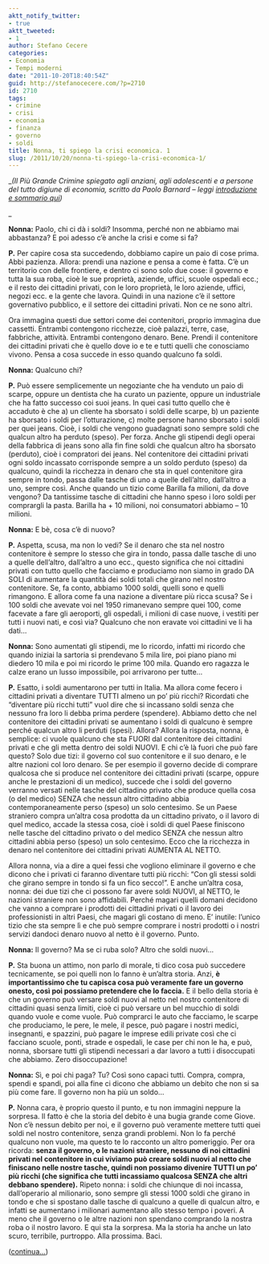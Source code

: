 ```yaml
---
aktt_notify_twitter:
- true
aktt_tweeted:
- 1
author: Stefano Cecere
categories:
- Economia
- Tempi moderni
date: "2011-10-20T18:40:54Z"
guid: http://stefanocecere.com/?p=2710
id: 2710
tags:
- crimine
- crisi
- economia
- finanza
- governo
- soldi
title: Nonna, ti spiego la crisi economica. 1
slug: /2011/10/20/nonna-ti-spiego-la-crisi-economica-1/
---
```


__(Il Più Grande Crimine spiegato agli anziani, agli adolescenti e a persone del tutto digiune di economia, scritto da Paolo Barnard &#8211; leggi [introduzione e sommario qui](http://stefanocecere.com/2011/10/24/vi-spiego-la-crisi-economica/ "Vi spiego la crisi economica"))_
  
_ 

**Nonna:** Paolo, chi ci dà i soldi? Insomma, perché non ne abbiamo mai abbastanza? E poi adesso c’è anche la crisi e come si fa?

**P.** Per capire cosa sta succedendo, dobbiamo capire un paio di cose prima. Abbi pazienza. Allora: prendi una nazione e pensa a come è fatta. C’è un territorio con delle frontiere, e dentro ci sono solo due cose: il governo e tutta la sua roba, cioè le sue proprietà, aziende, uffici, scuole ospedali ecc.; e il resto dei cittadini privati, con le loro proprietà, le loro aziende, uffici, negozi ecc. e la gente che lavora. Quindi in una nazione c’è il settore governativo pubblico, e il settore dei cittadini privati. Non ce ne sono altri.

Ora immagina questi due settori come dei contenitori, proprio immagina due cassetti. Entrambi contengono ricchezze, cioè palazzi, terre, case, fabbriche, attività. Entrambi contengono denaro. Bene. Prendi il contenitore dei cittadini privati che è quello dove io e te e tutti quelli che conosciamo vivono. Pensa a cosa succede in esso quando qualcuno fa soldi.

**Nonna:** Qualcuno chi?

**P.** Può essere semplicemente un negoziante che ha venduto un paio di scarpe, oppure un dentista che ha curato un paziente, oppure un industriale che ha fatto successo coi suoi jeans. In quei casi tutto quello che è accaduto è che a) un cliente ha sborsato i soldi delle scarpe, b) un paziente ha sborsato i soldi per l’otturazione, c) molte persone hanno sborsato i soldi per quei jeans. Cioè, i soldi che vengono guadagnati sono sempre soldi che qualcun altro ha perduto (speso). Per forza. Anche gli stipendi degli operai della fabbrica di jeans sono alla fin fine soldi che qualcun altro ha sborsato (perduto), cioè i compratori dei jeans. Nel contenitore dei cittadini privati ogni soldo incassato corrisponde sempre a un soldo perduto (speso) da qualcuno, quindi la ricchezza in denaro che sta in quel contenitore gira sempre in tondo, passa dalle tasche di uno a quelle dell’altro, dall’altro a uno, sempre così. Anche quando un tizio come Barilla fa milioni, da dove vengono? Da tantissime tasche di cittadini che hanno speso i loro soldi per comprargli la pasta. Barilla ha + 10 milioni, noi consumatori abbiamo &#8211; 10 milioni.

**Nonna:** E bè, cosa c’è di nuovo?

**P.** Aspetta, scusa, ma non lo vedi? Se il denaro che sta nel nostro contenitore è sempre lo stesso che gira in tondo, passa dalle tasche di uno a quelle dell’altro, dall’altro a uno ecc., questo significa che noi cittadini privati con tutto quello che facciamo e produciamo non siamo in grado DA SOLI di aumentare la quantità dei soldi totali che girano nel nostro contenitore. Se, fa conto, abbiamo 1000 soldi, quelli sono e quelli rimangono. E allora come fa una nazione a diventare più ricca scusa? Se i 100 soldi che avevate voi nel 1950 rimanevano sempre quei 100, come facevate a fare gli aeroporti, gli ospedali, i milioni di case nuove, i vestiti per tutti i nuovi nati, e così via? Qualcuno che non eravate voi cittadini ve li ha dati&#8230;

**Nonna:** Sono aumentati gli stipendi, me lo ricordo, infatti mi ricordo che quando iniziai la sartoria si prendevano 5 mila lire, poi piano piano mi diedero 10 mila e poi mi ricordo le prime 100 mila. Quando ero ragazza le calze erano un lusso impossibile, poi arrivarono per tutte&#8230;

**P.** Esatto, i soldi aumentarono per tutti in Italia. Ma allora come fecero i cittadini privati a diventare TUTTI almeno un po’ più ricchi? Ricordati che “diventare più ricchi tutti” vuol dire che si incassano soldi senza che nessuno fra loro li debba prima perdere (spendere). Abbiamo detto che nel contenitore dei cittadini privati se aumentano i soldi di qualcuno è sempre perché qualcun altro li perduti (spesi). Allora? Allora la risposta, nonna, è semplice: ci vuole qualcuno che sta FUORI dal contenitore dei cittadini privati e che gli metta dentro dei soldi NUOVI. E chi c’è là fuori che può fare questo? Solo due tizi: il governo col suo contenitore e il suo denaro, e le altre nazioni col loro denaro. Se per esempio il governo decide di comprare qualcosa che si produce nel contenitore dei cittadini privati (scarpe, oppure anche le prestazioni di un medico), succede che i soldi del governo verranno versati nelle tasche del cittadino privato che produce quella cosa (o del medico) SENZA che nessun altro cittadino abbia contemporaneamente perso (speso) un solo centesimo. Se un Paese straniero compra un’altra cosa prodotta da un cittadino privato, o il lavoro di quel medico, accade la stessa cosa, cioè i soldi di quel Paese finiscono nelle tasche del cittadino privato o del medico SENZA che nessun altro cittadini abbia perso (speso) un solo centesimo. Ecco che la ricchezza in denaro nel contenitore dei cittadini privati AUMENTA AL NETTO.

Allora nonna, via a dire a quei fessi che vogliono eliminare il governo e che dicono che i privati ci faranno diventare tutti più ricchi: “Con gli stessi soldi che girano sempre in tondo si fa un fico secco!”. E anche un’altra cosa, nonna: dei due tizi che ci possono far avere soldi NUOVI, al NETTO, le nazioni straniere non sono affidabili. Perché magari quelli domani decidono che vanno a comprare i prodotti dei cittadini privati o il lavoro dei professionisti in altri Paesi, che magari gli costano di meno. E’ inutile: l’unico tizio che sta sempre lì e che può sempre comprare i nostri prodotti o i nostri servizi dandoci denaro nuovo al netto è il governo. Punto.

**Nonna:** Il governo? Ma se ci ruba solo? Altro che soldi nuovi…

**P.** Sta buona un attimo, non parlo di morale, ti dico cosa può succedere tecnicamente, se poi quelli non lo fanno è un’altra storia. Anzi, **è importantissimo che tu capisca cosa può veramente fare un governo onesto, così poi possiamo pretendere che lo faccia.** E il bello della storia è che un governo può versare soldi nuovi al netto nel nostro contenitore di cittadini quasi senza limiti, cioè ci può versare un bel mucchio di soldi quando vuole e come vuole. Può comprarci le auto che facciamo, le scarpe che produciamo, le pere, le mele, il pesce, può pagare i nostri medici, insegnanti, e spazzini, può pagare le imprese edili private così che ci facciano scuole, ponti, strade e ospedali, le case per chi non le ha, e può, nonna, sborsare tutti gli stipendi necessari a dar lavoro a tutti i disoccupati che abbiamo. Zero disoccupazione!

**Nonna:** Sì, e poi chi paga? Tu? Così sono capaci tutti. Compra, compra, spendi e spandi, poi alla fine ci dicono che abbiamo un debito che non si sa più come fare. Il governo non ha più un soldo…

**P.** Nonna cara, è proprio questo il punto, e tu non immagini neppure la sorpresa. Il fatto è che la storia del debito è una bugia grande come Giove. Non c’è nessun debito per noi, e il governo può veramente mettere tutti quei soldi nel nostro contenitore, senza grandi problemi. Non lo fa perché qualcuno non vuole, ma questo te lo racconto un altro pomeriggio. Per ora ricorda: **senza il governo, o le nazioni straniere, nessuno di noi cittadini privati nel contenitore in cui viviamo può creare soldi nuovi al netto che finiscano nelle nostre tasche, quindi non possiamo divenire TUTTI un po&#8217; più ricchi (che significa che tutti incassiamo qualcosa SENZA che altri debbano spendere).** Ripeto nonna: i soldi che chiunque di noi incassa, dall’operario al milionario, sono sempre gli stessi 1000 soldi che girano in tondo e che si spostano dalle tasche di qualcuno a quelle di qualcun altro, e infatti se aumentano i milionari aumentano allo stesso tempo i poveri. A meno che il governo o le altre nazioni non spendano comprando la nostra roba o il nostro lavoro. E qui sta la sorpresa. Ma la storia ha anche un lato scuro, terribile, purtroppo. Alla prossima. Baci.

([continua&#8230;](http://stefanocecere.com/2011/10/21/nonna-ti-spiego-la-crisi-economica-2/ "Nonna, ti spiego la crisi economica. 2"))